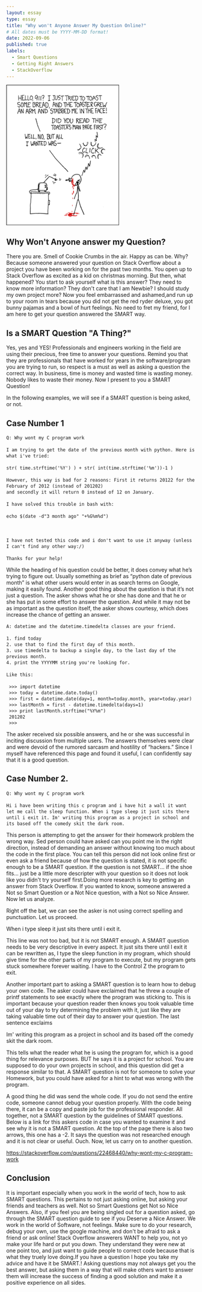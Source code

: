 ```yaml
---
layout: essay
type: essay
title: "Why won't Anyone Answer My Question Online?"
# All dates must be YYYY-MM-DD format!
date: 2022-09-06
published: true
labels:
  - Smart Questions
  - Getting Right Answers
  - StackOverflow
---
```


<img width="300px" class="rounded float-start pe-4" src="../img/smart-questions/rtfm.png">

## Why Won't Anyone answer my Question?

There you are. Smell of Cookie Crumbs in the air. Happy as can be. Why? Because someone answered your question on Stack Overflow about a project you have been working on for the past two months. You open up to Stack Overflow as excited as a kid on christmas morning. But then, what happened? You start to ask yourself what is this answer? They need to know more information? They don't care that I am Newbie? I should study my own project more? Now you feel embarrassed and ashamed,and run up to your room in tears because you did not get the red ryder deluxe, you got bunny pajamas and a bowl of hurt feelings. No need to fret my friend, for I am here to get your question answered the SMART way.

## Is a SMART Question "A Thing?"

Yes, yes and YES! Professionals and engineers working in the field are using their precious, free time to answer your questions. Remind you that they are professionals that have worked for years in the software/program you are trying to run, so respect is a must as well as asking a question the correct way. In business, time is money and wasted time is wasting money. Nobody likes to waste their money. Now I present to you a SMART Question! 

In the following examples, we will see if a SMART question is being asked, or not.  

## Case Number 1

```
Q: Why wont my C program work

I am trying to get the date of the previous month with python. Here is what i've tried:

str( time.strftime('%Y') ) + str( int(time.strftime('%m'))-1 )

However, this way is bad for 2 reasons: First it returns 20122 for the February of 2012 (instead of 201202) 
and secondly it will return 0 instead of 12 on January.

I have solved this trouble in bash with:

echo $(date -d"3 month ago" "+%G%m%d")


        
I have not tested this code and i don't want to use it anyway (unless I can't find any other way:/)

Thanks for your help!
```

While the heading of his question could be better, it does convey what he’s trying to figure out. Usually something as brief as “python date of previous month” is what other users would enter in as search terms on Google, making it easily found. Another good thing about the question is that it’s not just a question. The asker shows what he or she has done and that he or she has put in some effort to answer the question. And while it may not be as important as the question itself, the asker shows courtesy, which does increase the chance of getting an answer.

```
A: datetime and the datetime.timedelta classes are your friend.

1. find today
2. use that to find the first day of this month.
3. use timedelta to backup a single day, to the last day of the previous month.
4. print the YYYYMM string you're looking for.

Like this:

 >>> import datetime
 >>> today = datetime.date.today()
 >>> first = datetime.date(day=1, month=today.month, year=today.year)
 >>> lastMonth = first - datetime.timedelta(days=1)
 >>> print lastMonth.strftime("%Y%m")
 201202
 >>>

```
 
The asker received six possible answers, and he or she was successful in inciting discussion from multiple users. The answers themselves were clear and were devoid of the rumored sarcasm and hostility of “hackers.” Since I myself have referenced this page and found it useful, I can confidently say that it is a good question.

## Case Number 2.
```
Q: Why wont my C program work

Hi i have been writing this c program and i have hit a wall it want let me call the sleep function. When i type sleep it just sits there until i exit it. Im' writing this program as a project in school and its based off the comedy skit the dark room.
```

This person is attempting to get the answer for their homework problem the wrong way. Sed person could have asked can you point me in the right direction, instead of demanding an answer without knowing too much about the code in the first place. You can tell this person did not look online first or even ask a friend because of how the question is stated, it is not specific enough to be a SMART question. If the question is not SMART... if the shoe fits... just be a little more descripter with your question so it does not look like you didn't try yourself first.Doing more research is key to getting an answer from Stack Overflow. If you wanted to know, someone answered a Not so Smart Question or a Not Nice question, with a Not so Nice Answer. Now let us analyze.

Right off the bat, we can see the asker is not using correct spelling and punctuation. Let us proceed.

When i type sleep it just sits there until i exit it.

This line was not too bad, but it is not SMART enough. A SMART question needs to be very descriptive in every aspect. It just sits there until I exit it can be rewritten as, I type the sleep function in my program, which should give time for the other parts of my program to execute, but my program gets stuck somewhere forever waiting. I have to the Control Z the program to exit. 

Another important part to asking a SMART question is to learn how to debug your own code. The asker could have exclaimed that he threw a couple of printf statements to see exactly where the program was sticking to. This is important because your question reader then knows you took valuable time out of your day to try determining the problem with it, just like they are taking valuable time out of their day to answer your question. The last sentence exclaims

Im' writing this program as a project in school and its based off the comedy skit the dark room.

This tells what the reader what he is using the program for, which is a good thing for relevance purposes. BUT he says it is a project for school. You are supposed to do your own projects in school, and this question did get a response similar to that. A SMART question is not for someone to solve your Homework, but you could have asked for a hint to what was wrong with the program. 

A good thing he did was send the whole code. If you do not send the entire code, someone cannot debug your question properly. With the code being there, it can be a copy and paste job for the professional responder. All together, not a SMART question by the guidelines of SMART questions. Below is a link for this askers code in case you wanted to examine it and see why it is not a SMART question. At the top of the page there is also two arrows, this one has a -2. It says the question was not researched enough and it is not clear or useful. Ouch. Now, let us carry on to another question.

https://stackoverflow.com/questions/22468440/why-wont-my-c-program-work

## Conclusion

It is important especially when you work in the world of tech, how to ask SMART questions. This pertains to not just asking online, but asking your friends and teachers as well. Not so Smart Questions get Not so Nice Answers. Also, if you feel you are being singled out for a question asked, go through the SMART question guide to see if you Deserve a Nice Answer. We work in the world of Software, not feelings. Make sure to do your research, debug your own, use the google machine, and don't be afraid to ask a friend or ask online! Stack Overflow answerers WANT to help you, not yo make your life hard or put you down. They understand they were new at one point too, and just want to guide people to correct code because that is what they truely love doing.If you have a question I hope you take my advice and have it be SMART.! Asking questions may not always get you the best answer, but asking them in a way that will make others want to answer them will increase the success of finding a good solution and make it a positive experience on all sides.
